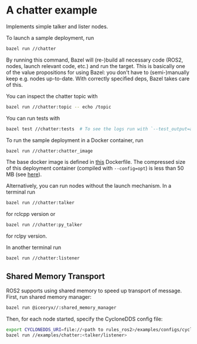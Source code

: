 # A chatter example

Implements simple talker and lister nodes.

To launch a sample deployment, run

```sh
bazel run //chatter
```

By running this command, Bazel will (re-)build all necessary code (ROS2, nodes,
launch relevant code, etc.) and run the target. This is basically one of the
value propositions for using Bazel: you don't have to (semi-)manually keep
e.g. nodes up-to-date. With correctly specified deps, Bazel takes care of this.

You can inspect the chatter topic with

```sh
bazel run //chatter:topic -- echo /topic
```

You can run tests with

```sh
bazel test //chatter:tests  # To see the logs run with `--test_output=all`.
```

To run the sample deployment in a Docker container, run

```sh
bazel run //chatter:chatter_image
```

The base docker image is defined in [this](https://github.com/mvukov/rules_ros/blob/main/docker/base/base.Dockerfile) Dockerfile.
The compressed size of this deployment
container (compiled with `--config=opt`) is less than 50 MB (see [here](https://hub.docker.com/layers/mvukov/chatter/demo_ros2/images/sha256-c87e229e75ea5a8e2983f8e63b2357ec856edc2918bd9619a065e1b8449cf23f?context=repo)).

Alternatively, you can run nodes without the launch mechanism. In a terminal run

```sh
bazel run //chatter:talker
```

for rclcpp version or

```sh
bazel run //chatter:py_talker
```

for rclpy version.

In another terminal run

```sh
bazel run //chatter:listener
```

## Shared Memory Transport

ROS2 supports using shared memory to speed up transport of message. First, run shared memory manager:

```sh
bazel run @iceoryx//:shared_memory_manager
```

Then, for each node started, specify the CycloneDDS config file:

```sh
export CYCLONEDDS_URI=file://<path to rules_ros2>/examples/configs/cyclonedds.xml
bazel run //examples/chatter:<talker/listener>
```
